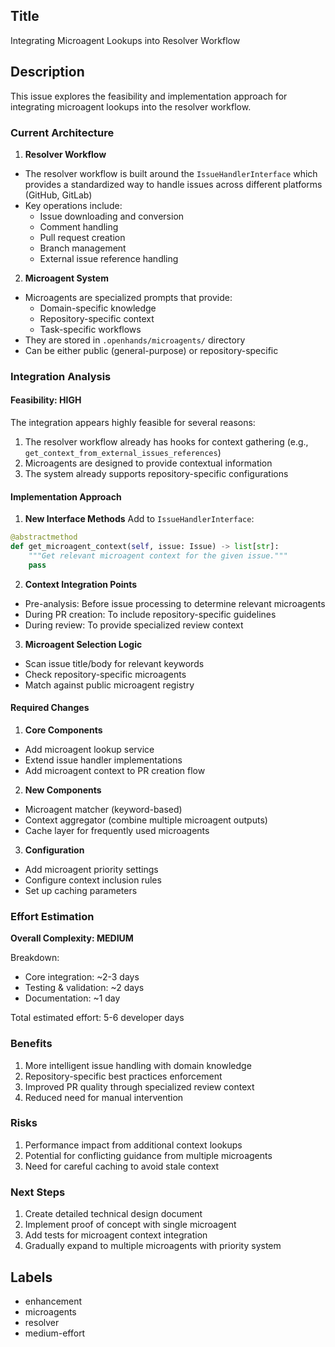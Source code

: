 ## Title
Integrating Microagent Lookups into Resolver Workflow

## Description
This issue explores the feasibility and implementation approach for integrating microagent lookups into the resolver workflow.

### Current Architecture

1. **Resolver Workflow**
- The resolver workflow is built around the `IssueHandlerInterface` which provides a standardized way to handle issues across different platforms (GitHub, GitLab)
- Key operations include:
  - Issue downloading and conversion
  - Comment handling
  - Pull request creation
  - Branch management
  - External issue reference handling

2. **Microagent System**
- Microagents are specialized prompts that provide:
  - Domain-specific knowledge
  - Repository-specific context
  - Task-specific workflows
- They are stored in `.openhands/microagents/` directory
- Can be either public (general-purpose) or repository-specific

### Integration Analysis

#### Feasibility: HIGH
The integration appears highly feasible for several reasons:
1. The resolver workflow already has hooks for context gathering (e.g., `get_context_from_external_issues_references`)
2. Microagents are designed to provide contextual information
3. The system already supports repository-specific configurations

#### Implementation Approach

1. **New Interface Methods**
Add to `IssueHandlerInterface`:
```python
@abstractmethod
def get_microagent_context(self, issue: Issue) -> list[str]:
    """Get relevant microagent context for the given issue."""
    pass
```

2. **Context Integration Points**
- Pre-analysis: Before issue processing to determine relevant microagents
- During PR creation: To include repository-specific guidelines
- During review: To provide specialized review context

3. **Microagent Selection Logic**
- Scan issue title/body for relevant keywords
- Check repository-specific microagents
- Match against public microagent registry

#### Required Changes

1. **Core Components**
- Add microagent lookup service
- Extend issue handler implementations
- Add microagent context to PR creation flow

2. **New Components**
- Microagent matcher (keyword-based)
- Context aggregator (combine multiple microagent outputs)
- Cache layer for frequently used microagents

3. **Configuration**
- Add microagent priority settings
- Configure context inclusion rules
- Set up caching parameters

### Effort Estimation

**Overall Complexity: MEDIUM**

Breakdown:
- Core integration: ~2-3 days
- Testing & validation: ~2 days
- Documentation: ~1 day

Total estimated effort: 5-6 developer days

### Benefits
1. More intelligent issue handling with domain knowledge
2. Repository-specific best practices enforcement
3. Improved PR quality through specialized review context
4. Reduced need for manual intervention

### Risks
1. Performance impact from additional context lookups
2. Potential for conflicting guidance from multiple microagents
3. Need for careful caching to avoid stale context

### Next Steps
1. Create detailed technical design document
2. Implement proof of concept with single microagent
3. Add tests for microagent context integration
4. Gradually expand to multiple microagents with priority system

## Labels
- enhancement
- microagents
- resolver
- medium-effort